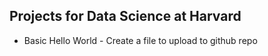 ## Projects for Data Science at Harvard

* Basic Hello World - Create a file to upload to github repo
